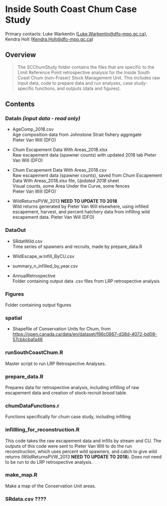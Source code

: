 # Inside South Coast Chum Case Study

Primary contacts: Luke Warkentin (Luke.Warkentin@dfo-mpo.gc.ca), Kendra Holt (Kendra.Holt@dfo-mpo.gc.ca)

## Overview

> The SCChumStudy folder contains the files that are specific to the Limit Reference Point retrospective analysis for the Inside South Coast Chum (non-Fraser) Stock Management Unit. This includes raw input data, code to prepare data and run analyses, case study-specific functions, and outputs (data and figures). 

## Contents

### DataIn _(input data - read only)_

* AgeComp_2018.csv  
Age composition data from Johnstone Strait fishery aggregate  
Pieter Van Will (DFO)

* Chum Escapement Data With Areas_2018.xlsx  
Raw escapement data (spawner counts) with updated 2018 tab
Pieter Van Will (DFO)

* Chum Escapement Data With Areas_2018.csv  
Raw escapement data (spawner counts), saved from Chum Escapement Data With Areas_2018.xlsx file, _Updated 2018_ sheet  
Visual counts, some Area Under the Curve, some fences  
Pieter Van Will (DFO)

* WildReturnsPVW_2013 **NEED TO UPDATE TO 2018**  
Wild returns generated by Pieter Van Will elsewhere, using infilled escapement, harvest, and percent hatchery data from infilling wild escapement data. 
Pieter Van Will (DFO)

### DataOut

* SRdatWild.csv  
Time series of spawners and recruits, made by prepare_data.R

* WildEscape_w.Infill_ByCU.csv  

* summary_n_infilled_by_year.csv

* AnnualRetrospective  
Folder containing output data .csv files from LRP retrospective analysis

### Figures  
Folder containing output figures

### spatial
* Shapefile of Conservation Units for Chum, from https://open.canada.ca/data/en/dataset/f86c0867-d38d-4072-bd08-57cbbcbafa46

### runSouthCoastChum.R
Master script to run LRP Retrospective Analyses. 

### prepare_data.R
Prepares data for retrospective analysis, including infilling of raw escapement data and creation of stock-recruit brood table. 

### chumDataFunctions.r
Functions specifically for chum case study, including infilling

### infillling_for_reconstruction.R
This code takes the raw escapement data and infills by stream and CU. The outputs of this code were sent to Pieter Van Will to do the run reconstruction, which uses percent wild spawners, and catch to give wild returns (WildReturnsPVW_2013 **NEED TO UPDATE TO 2018**). Does not need to be run to do LRP retrospective analysis.

### make_map.R
Make a map of the Conservation Unit areas.

### SRdata.csv ???? 



